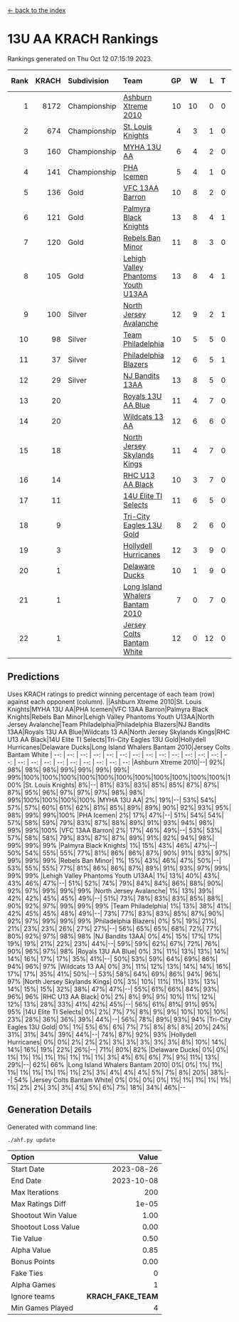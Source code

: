 [<- back to the index](readme.md)
# 13U AA KRACH Rankings
Rankings generated on Thu Oct 12 07:15:19 2023.

Rank|KRACH|Subdivision|Team|GP|W|L|T|OTW|OTL|SoS|Exp Wins|Win Diff
---:|---:|:---|:---|---:|---:|---:|---:|---:|---:|---:|---:|---:
1|8172|Championship|[Ashburn Xtreme 2010](https://gamesheetstats.com/seasons/3659/teams/140527/schedule)|10|10|0|0|0|0|129|10.8|-0.0
2|674|Championship|[St. Louis Knights](https://gamesheetstats.com/seasons/3659/teams/143323/schedule)|4|3|1|0|0|0|1671|3.8|-0.0
3|160|Championship|[MYHA 13U AA](https://gamesheetstats.com/seasons/3659/teams/140533/schedule)|6|4|2|0|0|0|147|4.8|-0.0
4|141|Championship|[PHA Icemen](https://gamesheetstats.com/seasons/3659/teams/143321/schedule)|5|4|1|0|0|0|48|4.9|0.0
5|136|Gold|[VFC 13AA Barron](https://gamesheetstats.com/seasons/3659/teams/140544/schedule)|10|8|2|0|1|0|43|8.9|0.0
6|121|Gold|[Palmyra Black Knights](https://gamesheetstats.com/seasons/3659/teams/140537/schedule)|13|8|4|1|0|0|1211|9.4|0.0
7|120|Gold|[Rebels Ban Minor](https://gamesheetstats.com/seasons/3659/teams/140539/schedule)|11|8|3|0|0|0|718|8.9|0.0
8|105|Gold|[Lehigh Valley Phantoms Youth U13AA](https://gamesheetstats.com/seasons/3659/teams/140531/schedule)|13|8|4|1|0|0|634|9.4|0.0
9|100|Silver|[North Jersey Avalanche](https://gamesheetstats.com/seasons/3659/teams/140535/schedule)|12|9|2|1|0|0|36|10.4|0.0
10|98|Silver|[Team Philadelphia](https://gamesheetstats.com/seasons/3659/teams/140542/schedule)|10|5|5|0|0|0|1547|5.9|0.0
11|37|Silver|[Philadelphia Blazers](https://gamesheetstats.com/seasons/3659/teams/140538/schedule)|12|6|5|1|1|0|1289|7.4|0.0
12|29|Silver|[NJ Bandits 13AA](https://gamesheetstats.com/seasons/3659/teams/140534/schedule)|13|8|5|0|2|1|39|8.9|0.0
13|20||[Royals 13U AA Blue](https://gamesheetstats.com/seasons/3659/teams/140541/schedule)|11|4|7|0|0|0|108|4.9|0.0
14|20||[Wildcats 13 AA](https://gamesheetstats.com/seasons/3659/teams/140545/schedule)|12|6|6|0|0|0|43|6.9|0.0
15|18||[North Jersey Skylands Kings](https://gamesheetstats.com/seasons/3659/teams/140536/schedule)|11|4|7|0|0|0|66|4.9|0.0
16|14||[RHC U13 AA Black](https://gamesheetstats.com/seasons/3659/teams/140540/schedule)|10|3|7|0|0|0|64|3.9|0.0
17|11||[14U Elite TI Selects](https://gamesheetstats.com/seasons/3659/teams/140526/schedule)|11|6|5|0|0|1|31|6.9|0.0
18|9||[Tri-City Eagles 13U Gold](https://gamesheetstats.com/seasons/3659/teams/140543/schedule)|8|2|6|0|0|1|66|2.9|0.0
19|3||[Hollydell Hurricanes](https://gamesheetstats.com/seasons/3659/teams/140529/schedule)|12|3|9|0|0|0|706|3.9|0.0
20|1||[Delaware Ducks](https://gamesheetstats.com/seasons/3659/teams/140528/schedule)|10|1|9|0|0|0|31|1.9|0.0
21|1||[Long Island Whalers Bantam 2010](https://gamesheetstats.com/seasons/3659/teams/140532/schedule)|7|0|7|0|0|0|46|0.9|0.0
22|1||[Jersey Colts Bantam White](https://gamesheetstats.com/seasons/3659/teams/140530/schedule)|12|0|12|0|0|1|51|0.9|0.0

## Predictions
Uses KRACH ratings to predict winning percentage of each team (row) against each opponent (column).
||Ashburn Xtreme 2010|St. Louis Knights|MYHA 13U AA|PHA Icemen|VFC 13AA Barron|Palmyra Black Knights|Rebels Ban Minor|Lehigh Valley Phantoms Youth U13AA|North Jersey Avalanche|Team Philadelphia|Philadelphia Blazers|NJ Bandits 13AA|Royals 13U AA Blue|Wildcats 13 AA|North Jersey Skylands Kings|RHC U13 AA Black|14U Elite TI Selects|Tri-City Eagles 13U Gold|Hollydell Hurricanes|Delaware Ducks|Long Island Whalers Bantam 2010|Jersey Colts Bantam White
| --: | --: | --: | --: | --: | --: | --: | --: | --: | --: | --: | --: | --: | --: | --: | --: | --: | --: | --: | --: | --: | --: | --: 
|Ashburn Xtreme 2010|--| 92%| 98%| 98%| 98%| 99%| 99%| 99%| 99%| 99%|100%|100%|100%|100%|100%|100%|100%|100%|100%|100%|100%|100%
|St. Louis Knights|  8%|--| 81%| 83%| 83%| 85%| 85%| 87%| 87%| 87%| 95%| 96%| 97%| 97%| 97%| 98%| 98%| 99%|100%|100%|100%|100%
|MYHA 13U AA|  2%| 19%|--| 53%| 54%| 57%| 57%| 60%| 61%| 62%| 81%| 85%| 89%| 89%| 90%| 92%| 93%| 95%| 98%| 99%| 99%|100%
|PHA Icemen|  2%| 17%| 47%|--| 51%| 54%| 54%| 57%| 58%| 59%| 79%| 83%| 87%| 88%| 89%| 91%| 93%| 94%| 98%| 99%| 99%|100%
|VFC 13AA Barron|  2%| 17%| 46%| 49%|--| 53%| 53%| 57%| 58%| 58%| 79%| 83%| 87%| 87%| 89%| 91%| 92%| 94%| 98%| 99%| 99%| 99%
|Palmyra Black Knights|  1%| 15%| 43%| 46%| 47%|--| 50%| 54%| 55%| 55%| 77%| 81%| 86%| 86%| 87%| 90%| 91%| 93%| 97%| 99%| 99%| 99%
|Rebels Ban Minor|  1%| 15%| 43%| 46%| 47%| 50%|--| 53%| 55%| 55%| 77%| 81%| 86%| 86%| 87%| 89%| 91%| 93%| 97%| 99%| 99%| 99%
|Lehigh Valley Phantoms Youth U13AA|  1%| 13%| 40%| 43%| 43%| 46%| 47%|--| 51%| 52%| 74%| 79%| 84%| 84%| 86%| 88%| 90%| 92%| 97%| 99%| 99%| 99%
|North Jersey Avalanche|  1%| 13%| 39%| 42%| 42%| 45%| 45%| 49%|--| 51%| 73%| 78%| 83%| 83%| 85%| 88%| 90%| 92%| 97%| 99%| 99%| 99%
|Team Philadelphia|  1%| 13%| 38%| 41%| 42%| 45%| 45%| 48%| 49%|--| 73%| 77%| 83%| 83%| 85%| 87%| 90%| 92%| 97%| 99%| 99%| 99%
|Philadelphia Blazers|  0%|  5%| 19%| 21%| 21%| 23%| 23%| 26%| 27%| 27%|--| 56%| 65%| 65%| 68%| 72%| 77%| 80%| 92%| 97%| 98%| 98%
|NJ Bandits 13AA|  0%|  4%| 15%| 17%| 17%| 19%| 19%| 21%| 22%| 23%| 44%|--| 59%| 59%| 62%| 67%| 72%| 76%| 90%| 96%| 97%| 98%
|Royals 13U AA Blue|  0%|  3%| 11%| 13%| 13%| 14%| 14%| 16%| 17%| 17%| 35%| 41%|--| 50%| 53%| 59%| 64%| 69%| 86%| 94%| 96%| 97%
|Wildcats 13 AA|  0%|  3%| 11%| 12%| 13%| 14%| 14%| 16%| 17%| 17%| 35%| 41%| 50%|--| 53%| 58%| 64%| 69%| 86%| 94%| 96%| 97%
|North Jersey Skylands Kings|  0%|  3%| 10%| 11%| 11%| 13%| 13%| 14%| 15%| 15%| 32%| 38%| 47%| 47%|--| 55%| 61%| 66%| 84%| 93%| 96%| 96%
|RHC U13 AA Black|  0%|  2%|  8%|  9%|  9%| 10%| 11%| 12%| 12%| 13%| 28%| 33%| 41%| 42%| 45%|--| 56%| 61%| 81%| 91%| 95%| 95%
|14U Elite TI Selects|  0%|  2%|  7%|  7%|  8%|  9%|  9%| 10%| 10%| 10%| 23%| 28%| 36%| 36%| 39%| 44%|--| 56%| 78%| 89%| 93%| 94%
|Tri-City Eagles 13U Gold|  0%|  1%|  5%|  6%|  6%|  7%|  7%|  8%|  8%|  8%| 20%| 24%| 31%| 31%| 34%| 39%| 44%|--| 74%| 87%| 92%| 93%
|Hollydell Hurricanes|  0%|  0%|  2%|  2%|  2%|  3%|  3%|  3%|  3%|  3%|  8%| 10%| 14%| 14%| 16%| 19%| 22%| 26%|--| 71%| 80%| 82%
|Delaware Ducks|  0%|  0%|  1%|  1%|  1%|  1%|  1%|  1%|  1%|  1%|  3%|  4%|  6%|  6%|  7%|  9%| 11%| 13%| 29%|--| 62%| 66%
|Long Island Whalers Bantam 2010|  0%|  0%|  1%|  1%|  1%|  1%|  1%|  1%|  1%|  1%|  2%|  3%|  4%|  4%|  4%|  5%|  7%|  8%| 20%| 38%|--| 54%
|Jersey Colts Bantam White|  0%|  0%|  0%|  0%|  1%|  1%|  1%|  1%|  1%|  1%|  2%|  2%|  3%|  3%|  4%|  5%|  6%|  7%| 18%| 34%| 46%|--

## Generation Details

Generated with command line:
```
./ahf.py update
```

| Option | Value |
| :----- | ----: |
| Start Date | 2023-08-26 |
| End Date | 2023-10-08 |
| Max Iterations | 200 |
| Max Ratings Diff | 1e-05 |
| Shootout Win Value | 1.00 |
| Shootout Loss Value | 0.00 |
| Tie Value | 0.50 |
| Alpha Value | 0.85 |
| Bonus Points | 0.00 |
| Fake Ties | 0 |
| Alpha Games | 1 |
| Ignore teams | __KRACH_FAKE_TEAM__ |
| Min Games Played | 4 |

